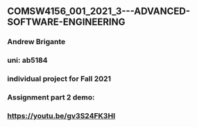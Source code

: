 ## COMSW4156_001_2021_3---ADVANCED-SOFTWARE-ENGINEERING

### Andrew Brigante

### uni: ab5184

### individual project for Fall 2021

### Assignment part 2 demo:

### https://youtu.be/gv3S24FK3HI
